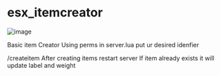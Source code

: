 # esx_itemcreator  

![image](https://github.com/hika6969/esx_itemcreator/assets/166883303/c9a65021-88dc-4027-b5a5-90e7af2d58f2)





Basic item Creator 
Using perms in server.lua put ur desired idenfier


/createitem After creating items restart server
If item already exists it will update label and weight
